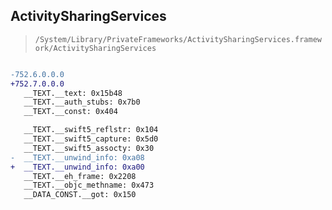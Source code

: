 ## ActivitySharingServices

> `/System/Library/PrivateFrameworks/ActivitySharingServices.framework/ActivitySharingServices`

```diff

-752.6.0.0.0
+752.7.0.0.0
   __TEXT.__text: 0x15b48
   __TEXT.__auth_stubs: 0x7b0
   __TEXT.__const: 0x404

   __TEXT.__swift5_reflstr: 0x104
   __TEXT.__swift5_capture: 0x5d0
   __TEXT.__swift5_assocty: 0x30
-  __TEXT.__unwind_info: 0xa08
+  __TEXT.__unwind_info: 0xa00
   __TEXT.__eh_frame: 0x2208
   __TEXT.__objc_methname: 0x473
   __DATA_CONST.__got: 0x150

```
